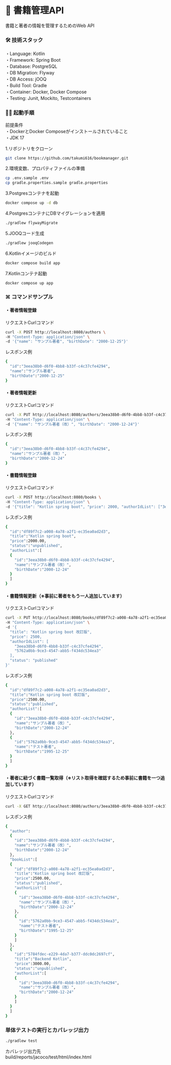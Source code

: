 # 📕 書籍管理API
書籍と著者の情報を管理するためのWeb API  

### 🛠 技術スタック  
・Language: Kotlin  
・Framework: Spring Boot  
・Database: PostgreSQL  
・DB Migration: Flyway  
・DB Access: jOOQ  
・Build Tool: Gradle  
・Container: Docker, Docker Compose  
・Testing: Junit, Mockito, Testcontainers

### 🏃‍➡️ 起動手順
前提条件  
・DockerとDocker Composeがインストールされていること  
・JDK 17

1.リポジトリをクローン
```bash
git clone https://github.com/takumi616/bookmanager.git
```
2.環境変数、プロパティファイルの準備
```bash
cp .env.sample .env
cp gradle.properties.sample gradle.properties
```

3.Postgresコンテナを起動
```bash
docker compose up -d db
```
4.PostgresコンテナにDBマイグレーションを適用
```bash
./gradlew flywayMigrate
```
5.JOOQコード生成
```bash
./gradlew jooqCodegen
```
6.Kotlinイメージのビルド
```bash
docker compose build app
```
7.Kotlinコンテナ起動
```bash
docker compose up app
```

### ⌘ コマンドサンプル
#### ・著者情報登録
リクエストCurlコマンド
```bash
curl -X POST http://localhost:8080/authors \
-H "Content-Type: application/json" \
-d '{"name": "サンプル著者", "birthDate": "2000-12-25"}'
```
レスポンス例
```bash
{
  "id":"3eea38b0-d6f0-4bb8-b33f-c4c37cfe4294",
  "name":"サンプル著者",
  "birthDate":"2000-12-25"
}
```

#### ・著者情報更新
リクエストCurlコマンド
```bash
curl -X PUT http://localhost:8080/authors/3eea38b0-d6f0-4bb8-b33f-c4c37cfe4294 \
-H "Content-Type: application/json" \
-d '{"name": "サンプル著者（改）", "birthDate": "2000-12-24"}'
```
レスポンス例
```bash
{
  "id":"3eea38b0-d6f0-4bb8-b33f-c4c37cfe4294",
  "name":"サンプル著者（改）",
  "birthDate":"2000-12-24"
}
```

#### ・書籍情報登録
リクエストCurlコマンド
```bash
curl -X POST http://localhost:8080/books \
-H "Content-Type: application/json" \
-d '{"title": "Kotlin spring boot", "price": 2000, "authorIdList": ["3eea38b0-d6f0-4bb8-b33f-c4c37cfe4294"], "status": "unpublished"}'
```
レスポンス例
```bash
{
  "id":"df89f7c2-a008-4a78-a2f1-ec35ea0ad2d3",
  "title":"Kotlin spring boot",
  "price":2000.00,
  "status":"unpublished",
  "authorList":[
  {
    "id":"3eea38b0-d6f0-4bb8-b33f-c4c37cfe4294",
    "name":"サンプル著者（改）",
    "birthDate":"2000-12-24"
  }
  ]
}
```

#### ・書籍情報更新（※事前に著者をもう一人追加しています）
リクエストCurlコマンド
```bash
curl -X PUT http://localhost:8080/books/df89f7c2-a008-4a78-a2f1-ec35ea0ad2d3 \
-H "Content-Type: application/json" \
-d '{
  "title": "Kotlin spring boot 改訂版",
  "price": 2500,
  "authorIdList": [
    "3eea38b0-d6f0-4bb8-b33f-c4c37cfe4294",
    "5762a0bb-9ce3-4547-abb5-f434dc534ea3"
  ],
  "status": "published"
}'
```
レスポンス例
```bash
{
  "id":"df89f7c2-a008-4a78-a2f1-ec35ea0ad2d3",
  "title":"Kotlin spring boot 改訂版",
  "price":2500.00,
  "status":"published",
  "authorList":[
  {
    "id":"3eea38b0-d6f0-4bb8-b33f-c4c37cfe4294",
    "name":"サンプル著者（改）",
    "birthDate":"2000-12-24"
  },
  {
    "id":"5762a0bb-9ce3-4547-abb5-f434dc534ea3",
    "name":"テスト著者",
    "birthDate":"1995-12-25"
  }
  ]
}
```

#### ・著者に紐づく書籍一覧取得（※リスト取得を確認するため事前に書籍を一つ追加しています）
リクエストCurlコマンド
```bash
curl -X GET http://localhost:8080/authors/3eea38b0-d6f0-4bb8-b33f-c4c37cfe4294/books
```
レスポンス例
```bash
{
  "author":
  {
    "id":"3eea38b0-d6f0-4bb8-b33f-c4c37cfe4294",
    "name":"サンプル著者（改）",
    "birthDate":"2000-12-24"
  },
  "bookList":[
  {
    "id":"df89f7c2-a008-4a78-a2f1-ec35ea0ad2d3",
    "title":"Kotlin spring boot 改訂版",
    "price":2500.00,
    "status":"published",
    "authorList":[
    {
      "id":"3eea38b0-d6f0-4bb8-b33f-c4c37cfe4294",
      "name":"サンプル著者（改）",
      "birthDate":"2000-12-24"
    },
    {
      "id":"5762a0bb-9ce3-4547-abb5-f434dc534ea3",
      "name":"テスト著者",
      "birthDate":"1995-12-25"
    }
    ]
  },
  {
    "id":"5784fdec-e229-4da7-b377-ddc0dc2697cf",
    "title":"Backend Kotlin",
    "price":3000.00,
    "status":"unpublished",
    "authorList":[
    {
      "id":"3eea38b0-d6f0-4bb8-b33f-c4c37cfe4294",
      "name":"サンプル著者（改）",
      "birthDate":"2000-12-24"
    }
    ]
  }
  ]
}
```

### 単体テストの実行とカバレッジ出力
```bash
./gradlew test
```
カバレッジ出力先  
build/reports/jacoco/test/html/index.html